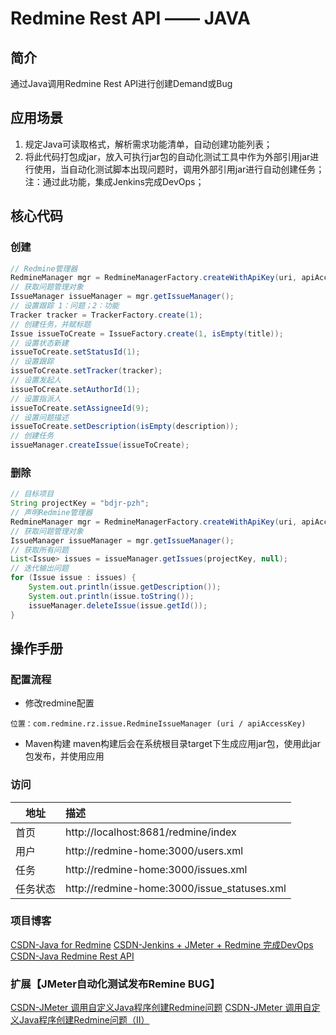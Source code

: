 # Redmine Rest API —— JAVA #

## 简介 ##
通过Java调用Redmine Rest API进行创建Demand或Bug

## 应用场景 ##
1. 规定Java可读取格式，解析需求功能清单，自动创建功能列表；
2. 将此代码打包成jar，放入可执行jar包的自动化测试工具中作为外部引用jar进行使用，当自动化测试脚本出现问题时，调用外部引用jar进行自动创建任务；
注：通过此功能，集成Jenkins完成DevOps；
## 核心代码 ##
### 创建 ###
```java
// Redmine管理器
RedmineManager mgr = RedmineManagerFactory.createWithApiKey(uri, apiAccessKey);
// 获取问题管理对象
IssueManager issueManager = mgr.getIssueManager();
// 设置跟踪 1：问题；2：功能
Tracker tracker = TrackerFactory.create(1);
// 创建任务，并赋标题
Issue issueToCreate = IssueFactory.create(1, isEmpty(title));
// 设置状态新建
issueToCreate.setStatusId(1);
// 设置跟踪
issueToCreate.setTracker(tracker);
// 设置发起人
issueToCreate.setAuthorId(1);
// 设置指派人
issueToCreate.setAssigneeId(9);
// 设置问题描述
issueToCreate.setDescription(isEmpty(description));
// 创建任务
issueManager.createIssue(issueToCreate);
```

### 删除 ###
```java
// 目标项目
String projectKey = "bdjr-pzh";
// 声明Redmine管理器
RedmineManager mgr = RedmineManagerFactory.createWithApiKey(uri, apiAccessKey);
// 获取问题管理对象
IssueManager issueManager = mgr.getIssueManager();
// 获取所有问题
List<Issue> issues = issueManager.getIssues(projectKey, null);
// 迭代输出问题
for (Issue issue : issues) {
    System.out.println(issue.getDescription());
    System.out.println(issue.toString());
    issueManager.deleteIssue(issue.getId());
}
```

## 操作手册 ##

### 配置流程 ###
- 修改redmine配置
```
位置：com.redmine.rz.issue.RedmineIssueManager (uri / apiAccessKey)
```

- Maven构建
maven构建后会在系统根目录target下生成应用jar包，使用此jar包发布，并使用应用

### 访问 ###
地址|描述|
---|:--
首页| http://localhost:8681/redmine/index
用户| http://redmine-home:3000/users.xml
任务| http://redmine-home:3000/issues.xml
任务状态| http://redmine-home:3000/issue_statuses.xml

### 项目博客 ###
[CSDN-Java for Redmine](https://frankyoung.blog.csdn.net/article/details/85787483)
[CSDN-Jenkins + JMeter + Redmine 完成DevOps](https://frankyoung.blog.csdn.net/article/details/85236349)
[CSDN-Java Redmine Rest API](https://frankyoung.blog.csdn.net/article/details/85100850)
### 扩展【JMeter自动化测试发布Remine BUG】
[CSDN-JMeter 调用自定义Java程序创建Redmine问题](https://frankyoung.blog.csdn.net/article/details/85233143)
[CSDN-JMeter 调用自定义Java程序创建Redmine问题（II）](https://frankyoung.blog.csdn.net/article/details/85236294)
